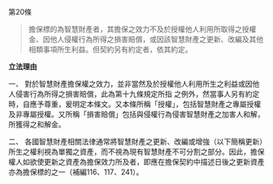 第20條  

>擔保標的為智慧財產者，其擔保之效力不及於授權他人利用所取得之授權金、因他人侵權行為所得之損害賠償，或因該智慧財產之更新、改編及其他相類事項所生利益。但契約另有約定者，依其約定。

**立法理由**

一、	對於智慧財產擔保權之效力，並非當然及於授權他人利用所生之利益或因他人侵害行為所得之損害賠償，此為第十九條規定所指
之例外，然當事人另有約定時，自應予尊重，爰明定本條文。又本條所稱「授權」，包括智慧財產之專屬授權及非專屬授權。又所稱「損害賠償」包括與侵權行為侵害智慧財產之加害人和解，所獲得之和解金。

二、	各國智慧財產相關法律通常將智慧財產之更新、改編或增強（以下簡稱更新）所生之權利視為單獨之資產，而不視為現有智慧財產不可分割之部分。因此，擔保權人如欲使更新之資產為擔保效力所及者，即應在擔保契約中描述日後之更新資產亦為擔保標的之一（補編116、117、241）。
